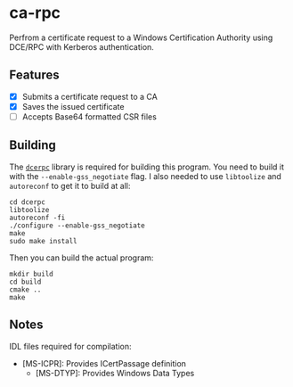 # ca-rpc

Perfrom a certificate request to a Windows Certification Authority using
DCE/RPC with Kerberos authentication.

## Features

- [x] Submits a certificate request to a CA
- [x] Saves the issued certificate
- [ ] Accepts Base64 formatted CSR files

## Building

The [`dcerpc`](https://github.com/dcerpc/dcerpc) library is required for
building this program. You need to build it with the `--enable-gss_negotiate`
flag. I also needed to use `libtoolize` and `autoreconf` to get it to build at
all:

```
cd dcerpc
libtoolize
autoreconf -fi
./configure --enable-gss_negotiate
make
sudo make install
```

Then you can build the actual program:

```
mkdir build
cd build
cmake ..
make
```

## Notes

IDL files required for compilation:

* [MS-ICPR]\: Provides ICertPassage definition
    * [MS-DTYP]\: Provides Windows Data Types
